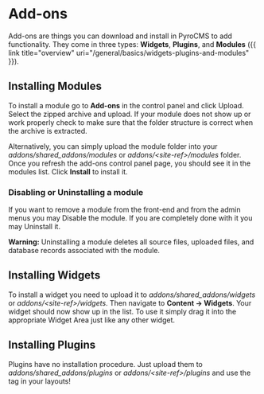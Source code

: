 # Add-ons

Add-ons are things you can download and install in PyroCMS to add functionality. They come in three types: **Widgets**, **Plugins**, and **Modules** ({{ link title="overview" uri="/general/basics/widgets-plugins-and-modules" }}).

## Installing Modules

To install a module go to **Add-ons** in the control panel and click Upload. Select the zipped archive and upload. If your module does not show up or work properly check to make sure that the folder structure is correct when the archive is extracted.

Alternatively, you can simply upload the module folder into your _addons/shared\_addons/modules_ or _addons/&lt;site-ref&gt;/modules_ folder. Once you refresh the add-ons control panel page, you should see it in the modules list. Click **Install** to install it. 

### Disabling or Uninstalling a module

If you want to remove a module from the front-end and from the admin menus you may Disable the module. If you are completely done with it you may Uninstall it.

<div class="tip"><strong>Warning:</strong> Uninstalling a module deletes all source files, uploaded files, and database records associated with the module.</div>

## Installing Widgets

To install a widget you need to upload it to _addons/shared\_addons/widgets_ or _addons/&lt;site-ref&gt;/widgets_. Then navigate to **Content &rarr; Widgets**. Your widget should now show up in the list. To use it simply drag it into the appropriate Widget Area just like any other widget.

## Installing Plugins

Plugins have no installation procedure. Just upload them to _addons/shared\_addons/plugins_ or _addons/&lt;site-ref&gt;/plugins_ and use the tag in your layouts!
